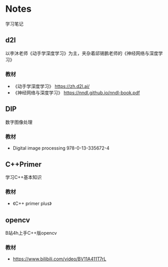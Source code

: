 # Notes
 学习笔记
## d2l
以李沐老师《动手学深度学习》为主，夹杂着邱锡鹏老师的《神经网络与深度学习》
### 教材
+ 《动手学深度学习》 https://zh.d2l.ai/
+ 《神经网络与深度学习》 https://nndl.github.io/nndl-book.pdf
## DIP
数字图像处理
### 教材
+ Digital image processing 978-0-13-335672-4
## C++Primer
学习C++基本知识
### 教材
+ 《C++ primer plus》

## opencv
B站4h上手C++版opencv
### 教材
+ https://www.bilibili.com/video/BV11A411T7rL